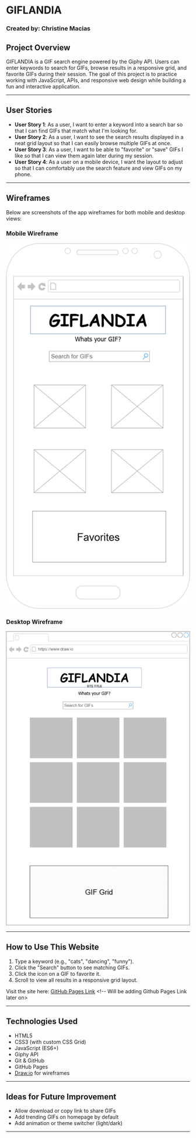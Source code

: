 # GIFLANDIA

### Created by: Christine Macias

## Project Overview
GIFLANDIA is a GIF search engine powered by the Giphy API. Users can enter keywords to search for GIFs, browse results in a responsive grid, and favorite GIFs during their session. The goal of this project is to practice working with JavaScript, APIs, and responsive web design while building a fun and interactive application.

---

## User Stories

- **User Story 1**:
 As a user, I want to enter a keyword into a search bar so that I can find GIFs that match what I'm looking for.  
- **User Story 2**: 
As a user, I want to see the search results displayed in a neat grid layout so that I can easily browse multiple GIFs at once.  
- **User Story 3**: 
As a user, I want to be able to "favorite" or "save" GIFs I like so that I can view them again later during my session.  
- **User Story 4**: 
As a user on a mobile device, I want the layout to adjust so that I can comfortably use the search feature and view GIFs on my phone.  

---

## Wireframes

Below are screenshots of the app wireframes for both mobile and desktop views:

### Mobile Wireframe
![GIFLANDIA Mobile Wireframe](./wireframes/giflandia-mobile.png)

### Desktop Wireframe
![GIFLANDIA Desktop Wireframe](./wireframes/giflandia-desktop.png)

---

## How to Use This Website

1. Type a keyword (e.g., "cats", "dancing", "funny").
2. Click the "Search" button to see matching GIFs.
3. Click the  icon on a GIF to favorite it.
4. Scroll to view all results in a responsive grid layout.

 Visit the site here: [GitHub Pages Link]() <!-- Will be adding Github Pages Link later on>

---

## Technologies Used

- HTML5  
- CSS3 (with custom CSS Grid)  
- JavaScript (ES6+)  
- Giphy API  
- Git & GitHub  
- GitHub Pages  
- [Draw.io](https://draw.io) for wireframes  

---

## Ideas for Future Improvement

- Allow download or copy link to share GIFs
- Add trending GIFs on homepage by default
- Add animation or theme switcher (light/dark)

---
